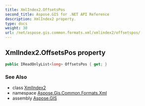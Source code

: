 ```yaml
---
title: XmlIndex2.OffsetsPos
second_title: Aspose.GIS for .NET API Reference
description: XmlIndex2 property. 
type: docs
weight: 30
url: /net/aspose.gis.common.formats.xml/xmlindex2/offsetspos/
---
```

## XmlIndex2.OffsetsPos property

```csharp
public IReadOnlyList<long> OffsetsPos { get; }
```

### See Also

* class [XmlIndex2](../)
* namespace [Aspose.Gis.Common.Formats.Xml](../../xmlindex2/)
* assembly [Aspose.GIS](../../../)


